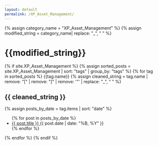 ```yaml
---
layout: default
permalink: /XP_Asset_Management/
---
```


{% assign category_name = "XP_Asset_Management" %}
{% assign modified_string = category_name| replace: "_", " " %}
<h1>{{modified_string}}</h1>
{% if site.XP_Asset_Management %}
{% assign sorted_posts = site.XP_Asset_Management |  sort: "tags" | group_by: "tags" %}
{% for tag in sorted_posts %}
{{tag.name}}
{% assign cleaned_string = tag.name | remove: "[" | remove: "]" | remove: '"' | replace: "_", " " %}
<h2>{{ cleaned_string }}</h2>
{% assign posts_by_date = tag.items | sort: "date" %}
<ul>
{% for post in posts_by_date %}
<li><a href="{{ post.url | relative_url }}">{{ post.title }} </a><span>{{ post.date | date: "%B, %Y" }}</span></li>
{% endfor %}
</ul>
{% endfor %}
{% endif %}
